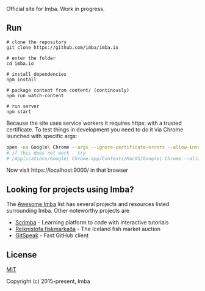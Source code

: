 Official site for Imba. Work in progress.

## Run
```
# clone the repository
git clone https://github.com/imba/imba.io

# enter the folder
cd imba.io

# install dependencies
npm install

# package content from content/ (continously)
npm run watch-content

# run server
npm start
```

Because the site uses service workers it requires https: with a trusted certificate.
To test things in development you need to do it via Chrome launched with specific args:

```bash
open -na Google\ Chrome --args --ignore-certificate-errors --allow-insecure-localhost --unsafely-treat-insecure-origin-as-secure=https://localhost:9000
# if this does not work - try
# /Applications/Google\ Chrome.app/Contents/MacOS/Google\ Chrome --allow-insecure-localhost --ignore-certificate-errors --unsafely-treat-insecure-origin-as-secure=https://localhost:9000
```

Now visit https://localhost:9000/ in that browser

## Looking for projects using Imba?

The [Awesome Imba][0] list has several projects and resources listed surrounding
Imba.  Other noteworthy projects are 

- [Scrimba][1] - Learning platform to code with interactive tutorials
- [Reiknistofa fiskmarkaða][3] - The Iceland fish market auction
- [GitSpeak][2] - Fast GitHub client

## License

[MIT](./LICENSE)

Copyright (c) 2015-present, Imba

[0]: https://github.com/koolamusic/awesome-imba
[1]: https://scrimba.com/
[2]: https://gitspeak.com/
[3]: https://rsf.is/